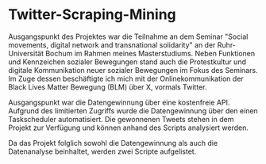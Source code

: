 # Twitter-Scraping-Mining

Ausgangspunkt des Projektes war die Teilnahme an dem Seminar "Social movements, digital network and transnational solidarity" an der Ruhr-Universität Bochum im Rahmen meines Masterstudiums. 
Neben Funktionen und Kennzeichen sozialer Bewegungen stand auch die Protestkultur und digitale Kommunikation neuer sozialer Bewegungen im Fokus des Seminars. 
Im Zuge dessen beschäftigte ich mich mit der Onlinekommunikation der Black Lives Matter Bewegung (BLM) über X, vormals Twitter. 

Ausgangspunkt war die Datengewinnung über eine kostenfreie API. Aufgrund des limitierten Zugriffs wurde die Datengewinnung über den einen Taskscheduler automatisiert. 
Die gewonnenen Tweets stehen in dem Projekt zur Verfügung und können anhand des Scripts analysiert werden. 

Da das Projekt folglich sowohl die Datengewinnung als auch die Datenanalyse beinhaltet, werden zwei Scripte aufgelistet. 
